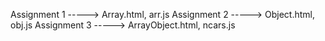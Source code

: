 Assignment 1 -----> Array.html, arr.js
Assignment 2 -----> Object.html, obj.js
Assignment 3 -----> ArrayObject.html, ncars.js
